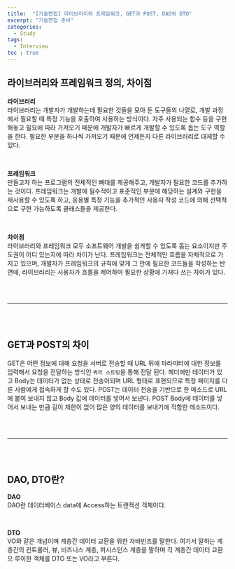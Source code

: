 ```yaml
---
title:  "[기술면접] 라이브러리와 프레임워크, GET과 POST, DAO와 DTO"
excerpt: "기술면접 준비"
categories: 
  - Study
tags: 
  - Interview
toc : true
---
```


## 라이브러리와 프레임워크 정의, 차이점

**라이브러리** <br>
라이브러리는 개발자가 개발하는데 필요한 것들을 모아 둔 도구들의 나열로, 개발 과정에서 필요할 때 특정 기능을 호출하여 사용하는 방식이다. 자주 사용되는 함수 등을 구현해놓고 필요에 따라 가져오기 때문에 개발자가 빠르게 개발할 수 있도록 돕는 도구 역할을 한다. 필요한 부분을 하나씩 가져오기 때문에 언제든지 다른 라이브러리로 대체할 수 있다.

<br>

**프레임워크** <br>
만들고자 하는 프로그램의 전체적인 뼈대를 제공해주고, 개발자가 필요한 코드를 추가하는 것이다. 프레임워크는 개발에 필수적이고 표준적인 부분에 해당하는 설계와 구현을 재사용할 수 있도록 하고, 응용별 특정 기능을 추가적인 사용자 작성 코드에 의해 선택적으로 구현 가능하도록 클래스들을 제공한다.

<br>

**차이점** <br>
라이브러리와 프레임워크 모두 소프트웨어 개발을 쉽게할 수 있도록 돕는 요소이지만 주도권이 어디 있는지에 따라 차이가 난다. 프레임워크는 전체적인 흐름을 자체적으로 가지고 있으며, 개발자가 프레임워크의 규칙에 맞게 그 안에 필요한 코드들을 작성하는 반면에, 라이브러리는 사용자가 흐름을 제어하며 필요한 상황에 가져다 쓰는 차이가 있다.

<br><br>

-----

<br><br>


## GET과 POST의 차이
GET은 어떤 정보에 대해 요청을 서버로 전송할 때 URL 뒤에 파라미터에 대한 정보를 입력해서 요청을 전달하는 방식인 `쿼리 스트링`을 통해 전달 된다. 헤더에만 데이터가 있고 Body는 데이터가 없는 상태로 전송이되며 URL 형태로 표현되므로 특정 페이지를 다른 사람에게 접속하게 할 수도 있다. POST는 데이터 전송을 기반으로 한 메소드로 URL에 붙여 보내지 않고 Body 값에 데이터를 넣어서 보낸다. POST Body에 데이터를 넣어서 보내는 만큼 길이 제한이 없어 많은 양의 데이터를 보내기에 적합한 메소드이다.

<br><br>

-----

<br><br>


## DAO, DTO란?

**DAO** <br>
DAO란 데이터베이스 data에 Access하는 트랜잭션 객체이다.

<br>

**DTO** <br>
VO와 같은 개념이며 계층간 데이터 교환을 위한 자바빈즈를 말한다. 여기서 말하는 계층간의 컨트롤러, 뷰, 비즈니스 계층, 퍼시스턴스 계층을 말하며 각 계층간 데이터 교환으 루이한 객체를 DTO 또는 VO라고 부른다.


